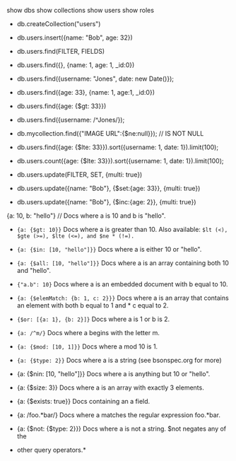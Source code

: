 show dbs
show collections
show users
show roles

* db.createCollection("users")
* db.users.insert({name: "Bob", age: 32})

* db.users.find(FILTER, FIELDS)
* db.users.find({}, {name: 1, age: 1, _id:0})
* db.users.find({username: "Jones", date: new Date()});
* db.users.find({age: 33}, {name: 1, age:1, _id:0})
* db.users.find({age: {$gt: 33}})
* db.users.find({username: /^Jones/});
* db.mycollection.find({"IMAGE URL":{$ne:null}}); // IS NOT NULL

* db.users.find({age: {$lte: 33}}).sort({username: 1, date: 1}).limit(100);
* db.users.count({age: {$lte: 33}}).sort({username: 1, date: 1}).limit(100);

* db.users.update(FILTER, SET, {multi: true})
* db.users.update({name: "Bob"}, {$set:{age: 33}}, {multi: true})
* db.users.update({name: "Bob"}, {$inc:{age: 2}}, {multi: true})

{a: 10, b: "hello"} // Docs where a is 10 and b is "hello".
* `{a: {$gt: 10}}` Docs where a is greater than 10. Also available: `$lt (<), $gte (>=), $lte (<=), and $ne * (!=).`
* `{a: {$in: [10, "hello"]}}` Docs where a is either 10 or "hello".
* `{a: {$all: [10, "hello"]}}` Docs where a is an array containing both 10 and "hello".
* `{"a.b": 10}` Docs where a is an embedded document with b equal to 10.
* `{a: {$elemMatch: {b: 1, c: 2}}}` Docs where a is an array that contains an element with both b equal to 1 and * c equal to 2.
* `{$or: [{a: 1}, {b: 2}]}` Docs where a is 1 or b is 2.
* `{a: /^m/}` Docs where a begins with the letter m.
* `{a: {$mod: [10, 1]}}` Docs where a mod 10 is 1.
* `{a: {$type: 2}}` Docs where a is a string (see bsonspec.org for more)

* {a: {$nin: [10, "hello"]}} Docs where a is anything but 10 or "hello".
* {a: {$size: 3}} Docs where a is an array with exactly 3 elements.
* {a: {$exists: true}} Docs containing an a field.
* {a: /foo.*bar/} Docs where a matches the regular expression foo.*bar.
* {a: {$not: {$type: 2}}} Docs where a is not a string. $not negates any of the
* other query operators.*
